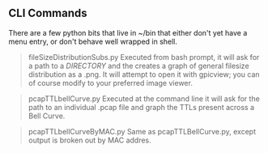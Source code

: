## CLI Commands

There are a few python bits that live in ~/bin that either don't yet have a menu entry, or don't behave well wrapped in shell.

>fileSizeDistributionSubs.py
Executed from bash prompt, it will ask for a path to a _DIRECTORY_ and the creates a graph of general filesize distribution as a .png.  It will attempt to open it with gpicview; you can of course modify to your preferred image viewer.

>pcapTTLbellCurve.py
Executed at the command line it will ask for the path to an individual .pcap file and graph the TTLs present across a Bell Curve.

>pcapTTLbellCurveByMAC.py
Same as pcapTTLBellCurve.py, except output is broken out by MAC addres.